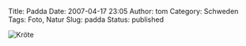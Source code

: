 Title: Padda
Date: 2007-04-17 23:05
Author: tom
Category: Schweden
Tags: Foto, Natur
Slug: padda
Status: published

![Kröte](http://www.fiket.de/pic/padda.gif "Kröte")

